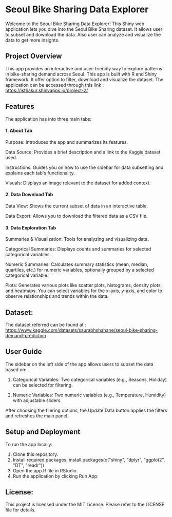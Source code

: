 # Seoul Bike Sharing Data Explorer

Welcome to the Seoul Bike Sharing Data Explorer! This Shiny web application lets you dive into the Seoul Bike Sharing dataset. It allows user to subset and download the data. Also user can analyze and visualize the data to get more insights.

## Project Overview
This app provides an interactive and user-friendly way to explore patterns in bike-sharing demand across Seoul. This app is built with R and Shiny framework. It offer option to filter, download and visualize the dataset.
The application can be accessed through this link : https://jsthakur.shinyapps.io/project-2/

## Features

The application has into three main tabs:

#### 1. About Tab
Purpose: Introduces the app and summarizes its features.

Data Source: Provides a brief description and a link to the Kaggle dataset used.

Instructions: Guides you on how to use the sidebar for data subsetting and explains each tab's functionality.

Visuals: Displays an image relevant to the dataset for added context.

#### 2. Data Download Tab
Data View: Shows the current subset of data in an interactive table.

Data Export: Allows you to download the filtered data as a CSV file.

#### 3. Data Exploration Tab
Summaries & Visualization: Tools for analyzing and visualizing data.

Categorical Summaries: Displays counts and summaries for selected categorical variables.

Numeric Summaries: Calculates summary statistics (mean, median, quartiles, etc.) for numeric variables, optionally grouped by a selected categorical variable.

Plots: Generates various plots like scatter plots, histograms, density plots, and heatmaps. You can select variables for the x-axis, y-axis, and color to observe relationships and trends within the data.

## Dataset:
The dataset referred can be found at : https://www.kaggle.com/datasets/saurabhshahane/seoul-bike-sharing-demand-prediction

## User Guide

The sidebar on the left side of the app allows users to subset the data based on:

1. Categorical Variables: Two categorical variables (e.g., Seasons, Holiday) can be selected for filtering.

2. Numeric Variables: Two numeric variables (e.g., Temperature, Humidity) with adjustable sliders.

After choosing the filering options, the Update Data button applies the filters and refreshes the main panel.

## Setup and Deployment

To run the app locally:

1. Clone this repository.
2. Install required packages: install.packages(c("shiny", "dplyr", "ggplot2", "DT", "readr"))
3. Open the app.R file in RStudio.
4. Run the application by clicking Run App.

## License:
This project is licensed under the MIT License. Please refer to the LICENSE file for details.
